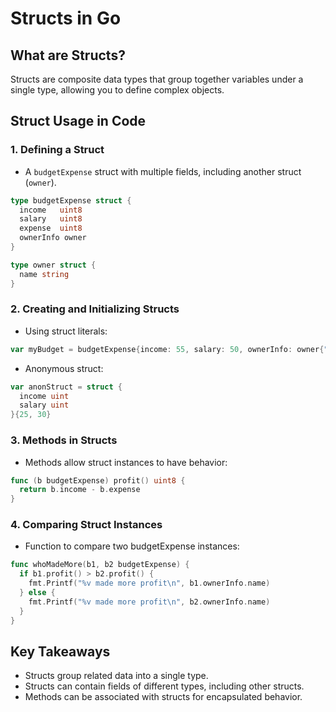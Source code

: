 # Structs in Go

## What are Structs?
Structs are composite data types that group together variables under a single type, allowing you to define complex objects.

## Struct Usage in Code

### 1. **Defining a Struct**
-   A `budgetExpense` struct with multiple fields, including another struct (`owner`).

```go
type budgetExpense struct {
  income   uint8
  salary   uint8
  expense  uint8
  ownerInfo owner
}

type owner struct {
  name string
}
```

### 2. Creating and Initializing Structs
- Using struct literals:

```go
var myBudget = budgetExpense{income: 55, salary: 50, ownerInfo: owner{"Alex"}, expense: 10}
```

- Anonymous struct:

```go
var anonStruct = struct {
  income uint
  salary uint
}{25, 30}
```

### 3. Methods in Structs
- Methods allow struct instances to have behavior:

```go
func (b budgetExpense) profit() uint8 {
  return b.income - b.expense
}
```

### 4. Comparing Struct Instances
- Function to compare two budgetExpense instances:

```go
func whoMadeMore(b1, b2 budgetExpense) {
  if b1.profit() > b2.profit() {
    fmt.Printf("%v made more profit\n", b1.ownerInfo.name)
  } else {
    fmt.Printf("%v made more profit\n", b2.ownerInfo.name)
  }
}

```

## Key Takeaways
- Structs group related data into a single type.
- Structs can contain fields of different types, including other structs.
- Methods can be associated with structs for encapsulated behavior.

